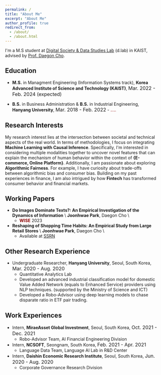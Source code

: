 ```yaml
---
permalink: /
title: "About Me"
excerpt: "About Me"
author_profile: true
redirect_from:
  - /about/
  - /about.html
---
```

I'm a M.S student at [Digital Society & Data Studies Lab](https://dlab.kaist.ac.kr/) (d.lab) in KAIST, advised by [Prof. Daegon Cho](https://www.business.kaist.ac.kr/faculty/dgcho).

## Education
- **M.S.** in Managment Engineering (Information Systems track), **Korea Advanced Institute of Science and Technology (KAIST)**, <font size="3">Mar. 2022 - Feb. 2024 (expected)</font> 

- **B.S.** in Business Administration & **B.S.** in Industrial Engineering, **Hanyang University**, <font size="3">Mar. 2018 - Feb. 2022</font> - <span style="color:darkred;font-size:3;">(*Cum Laude*)</span>

## Research Interests
My research interest lies at the intersection between societal and technical aspects of the real world. In terms of methodologies, I focus on integrating **Machine Learning with Causal Inference**. Specifically, I'm interested in considering multiple modalities together to uncover novel features that can explain the mechanism of human behavior within the context of **{E-commerce, Online Platform}**. Additionally, I am passionate about exploring  **Algorithmic Fairness**. For example, I have curiosity about trade-offs between algorithmic bias and consumer bias. Building on my past experiences in finance, I am also intrigued by how **Fintech** has transformed consumer behavior and financial markets.

## Working Papers
- **Do Images Dominate Texts?: An Empirical Investigation of the Dynamics of Information** \\
**Joonhwae Park**, Daegon Cho \\
  - <span style="color:darkred">**WISE**</span> 2023
- **Reshaping of Shopping Time Habits: An Empirical Study from Large Retail Stores** \\
**Joonhwae Park**, Daegon Cho \\
  - Available at [SSRN](https://ssrn.com/abstract=4565532)

## Other Research Experience
- Undergraduate Researcher, **Hanyang University**, Seoul, South Korea, <font size="3">Mar. 2020 - Aug. 2020</font>
  - Quantitative Analytics Lab
  - Developed an advanced industrial classification model for domestic Value Added Network (equals to Enhanced Service) providers using NLP techniques. (supported by the Ministry of Science and ICT)
  - Developed a Robo-Advisor using deep learning models to chase disparate ratio in ETF pair trading.


## Work Experiences
- Intern, **MiraeAsset Global Investment**, Seoul, South Korea, <font size="3">Oct. 2021 - Dec. 2021</font>
  - Robo-Advisor Team, AI Financial Engineering Division
- Intern, **NCSOFT**, Seongnam, South Korea, <font size="3">Feb. 2021 - Apr. 2021</font>
  - Language Data Team, Language AI Lab in R&D Center
- Intern, **Daishin Economic Research Institute**, Seoul, South Korea, <font size="3">Jun. 2020 - Aug. 2020</font>
  - Corporate Governance Research Division




